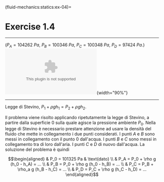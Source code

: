 (fluid-mechanics:statics:ex-04)=
# Exercise 1.4

-------------------------------------------------------------------------- -----------------------------------------------
                                                                             
   ($P_A=104262\ Pa$, $P_B=100346\ Pa$, $P_C=100348\ Pa$, $P_D=97424\ Pa$.)   ![image](./fig/tubimultipli.eps){width="90%"}
  -------------------------------------------------------------------------- -----------------------------------------------

Legge di Stevino, $P_1 + \rho g h_1 = P_2 + \rho g h_2$.

Il problema viene risolto applicando ripetutamente la legge di Stevino,
a partire dalla superficie $0$ sulla quale agisce la pressione ambiente
$P_0$. Nella legge di Stevino è necessario prestare attenzione ad usare
la densità del fluido che mette in collegamento i due punti considerati.
I punti $A$ e $B$ sono messi in collegamento con il punto $0$
dall'acqua. I punti $B$ e $C$ sono messi in collegamento tra di loro
dall'aria. I punti $C$ e $D$ di nuovo dall'acqua. La soluzione del
problema è quindi

$$\begin{aligned}
 & P_0 = 101325 Pa & \text{dato} \\
 & P_A = P_0 + \rho g (h_0 - h_A) = ... \\
 & P_B = P_0 + \rho g (h_0 - h_B) = ... \\
 & P_C = P_B + \rho_a g (h_B - h_C) = ... \\
 & P_D = P_C + \rho g (h_C - h_D) = ... 
\end{aligned}$$
